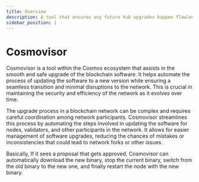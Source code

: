 ```yaml
---
title: Overview
description: A tool that ensures any future hub upgrades happen flawlessly
sidebar_position: 1
---
```


# Cosmovisor

Cosmovisor is a tool within the Cosmos ecosystem that assists in the smooth and safe upgrade of the blockchain software. It helps automate the process of updating the software to a new version while ensuring a seamless transition and minimal disruptions to the network. This is crucial in maintaining the security and efficiency of the network as it evolves over time.

The upgrade process in a blockchain network can be complex and requires careful coordination among network participants. Cosmovisor streamlines this process by automating the steps involved in updating the software for nodes, validators, and other participants in the network. It allows for easier management of software upgrades, reducing the chances of mistakes or inconsistencies that could lead to network forks or other issues.

Basically, If it sees a proposal that gets approved, Cosmovisor can automatically download the new binary, stop the current binary, switch from the old binary to the new one, and finally restart the node with the new binary.